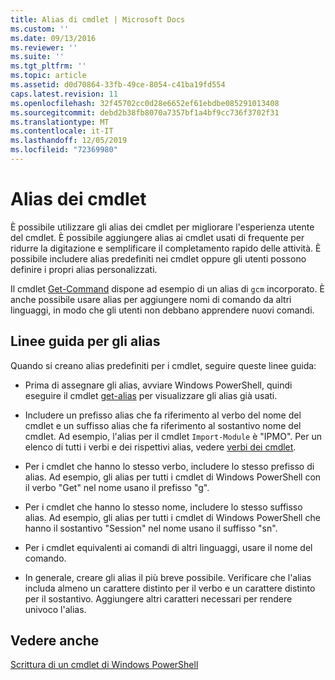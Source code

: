 ```yaml
---
title: Alias di cmdlet | Microsoft Docs
ms.custom: ''
ms.date: 09/13/2016
ms.reviewer: ''
ms.suite: ''
ms.tgt_pltfrm: ''
ms.topic: article
ms.assetid: d0d70864-33fb-49ce-8054-c41ba19fd554
caps.latest.revision: 11
ms.openlocfilehash: 32f45702cc0d28e6652ef61ebdbe085291013408
ms.sourcegitcommit: debd2b38fb8070a7357bf1a4bf9cc736f3702f31
ms.translationtype: MT
ms.contentlocale: it-IT
ms.lasthandoff: 12/05/2019
ms.locfileid: "72369980"
---
```

# <a name="cmdlet-aliases"></a>Alias dei cmdlet

È possibile utilizzare gli alias dei cmdlet per migliorare l'esperienza utente del cmdlet. È possibile aggiungere alias ai cmdlet usati di frequente per ridurre la digitazione e semplificare il completamento rapido delle attività. È possibile includere alias predefiniti nei cmdlet oppure gli utenti possono definire i propri alias personalizzati.

Il cmdlet [Get-Command](/powershell/module/microsoft.powershell.core/get-command) dispone ad esempio di un alias di `gcm` incorporato. È anche possibile usare alias per aggiungere nomi di comando da altri linguaggi, in modo che gli utenti non debbano apprendere nuovi comandi.

## <a name="alias-guidelines"></a>Linee guida per gli alias

Quando si creano alias predefiniti per i cmdlet, seguire queste linee guida:

- Prima di assegnare gli alias, avviare Windows PowerShell, quindi eseguire il cmdlet [get-alias](/powershell/module/Microsoft.PowerShell.Utility/Get-Alias) per visualizzare gli alias già usati.

- Includere un prefisso alias che fa riferimento al verbo del nome del cmdlet e un suffisso alias che fa riferimento al sostantivo nome del cmdlet. Ad esempio, l'alias per il cmdlet `Import-Module` è "IPMO". Per un elenco di tutti i verbi e dei rispettivi alias, vedere [verbi dei cmdlet](./approved-verbs-for-windows-powershell-commands.md).

- Per i cmdlet che hanno lo stesso verbo, includere lo stesso prefisso di alias. Ad esempio, gli alias per tutti i cmdlet di Windows PowerShell con il verbo "Get" nel nome usano il prefisso "g".

- Per i cmdlet che hanno lo stesso nome, includere lo stesso suffisso alias. Ad esempio, gli alias per tutti i cmdlet di Windows PowerShell che hanno il sostantivo "Session" nel nome usano il suffisso "sn".

- Per i cmdlet equivalenti ai comandi di altri linguaggi, usare il nome del comando.

- In generale, creare gli alias il più breve possibile. Verificare che l'alias includa almeno un carattere distinto per il verbo e un carattere distinto per il sostantivo. Aggiungere altri caratteri necessari per rendere univoco l'alias.

## <a name="see-also"></a>Vedere anche

[Scrittura di un cmdlet di Windows PowerShell](./writing-a-windows-powershell-cmdlet.md)

